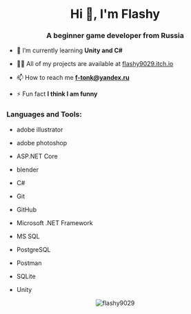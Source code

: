<h1 align="center">Hi 👋, I'm Flashy</h1>
<h3 align="center">A beginner game developer from Russia</h3>

- 🌱 I’m currently learning **Unity and C#**

- 👨‍💻 All of my projects are available at [flashy9029.itch.io](https://flashy9029.itch.io/)

- 📫 How to reach me **f-tonk@yandex.ru**

- ⚡ Fun fact **I think I am funny**

<h3 align="left">Languages and Tools:</h3>

- adobe illustrator

- adobe photoshop

- ASP.NET Core

- blender

- C#

- Git

- GitHub

- Microsoft .NET Framework

- MS SQL

- PostgreSQL

- Postman

- SQLite

- Unity
<p align="center"> <img src="https://komarev.com/ghpvc/?username=flashy9029&label=Profile%20views&color=ffb514&style=flat" alt="flashy9029" /> </p>
<!---
flashy9029/flashy9029 is a ✨ special ✨ repository because its `README.md` (this file) appears on your GitHub profile.
You can click the Preview link to take a look at your changes.
--->
